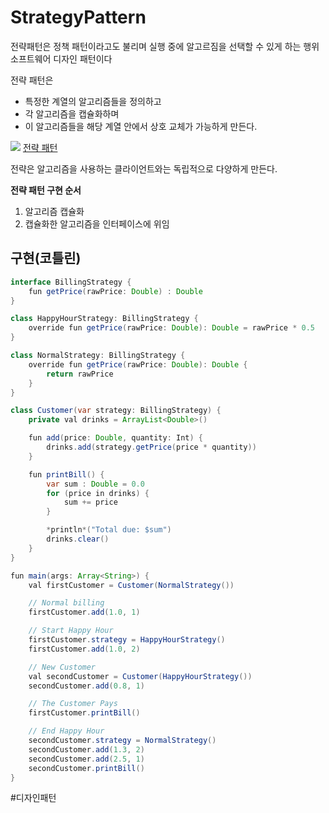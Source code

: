 # StrategyPattern
전략패턴은 정책 패턴이라고도 불리며 실행 중에 알고르짐을 선택할 수 있게 하는 행위 소프트웨어 디자인 패턴이다

전략 패턴은
- 특정한 계열의 알고리즘들을 정의하고
- 각 알고리즘을 캡슐화하며
- 이 알고리즘들을 해당 계열 안에서 상호 교체가 가능하게 만든다.

![](StrategyPattern/A95786F2-0EDB-4DAB-B690-021B3A990646.png)
[전략 패턴](https://upload.wikimedia.org/wikipedia/commons/4/45/W3sDesign_Strategy_Design_Pattern_UML.jpg)

전략은 알고리즘을 사용하는 클라이언트와는 독립적으로 다양하게 만든다. 

**전략 패턴 구현 순서**
1. 알고리즘 캡슐화
2. 캡슐화한 알고리즘을 인터페이스에 위임



## 구현(코틀린)
```java
interface BillingStrategy {
    fun getPrice(rawPrice: Double) : Double
}

class HappyHourStrategy: BillingStrategy {
    override fun getPrice(rawPrice: Double): Double = rawPrice * 0.5
}

class NormalStrategy: BillingStrategy {
    override fun getPrice(rawPrice: Double): Double {
        return rawPrice
    }
}

class Customer(var strategy: BillingStrategy) {
    private val drinks = ArrayList<Double>()

    fun add(price: Double, quantity: Int) {
        drinks.add(strategy.getPrice(price * quantity))
    }

    fun printBill() {
        var sum : Double = 0.0
        for (price in drinks) {
            sum += price
        }

        *println*("Total due: $sum")
        drinks.clear()
    }
}

fun main(args: Array<String>) {
    val firstCustomer = Customer(NormalStrategy())

    // Normal billing
    firstCustomer.add(1.0, 1)

    // Start Happy Hour
    firstCustomer.strategy = HappyHourStrategy()
    firstCustomer.add(1.0, 2)

    // New Customer
    val secondCustomer = Customer(HappyHourStrategy())
    secondCustomer.add(0.8, 1)

    // The Customer Pays
    firstCustomer.printBill()

    // End Happy Hour
    secondCustomer.strategy = NormalStrategy()
    secondCustomer.add(1.3, 2)
    secondCustomer.add(2.5, 1)
    secondCustomer.printBill()
}
```












#디자인패턴
